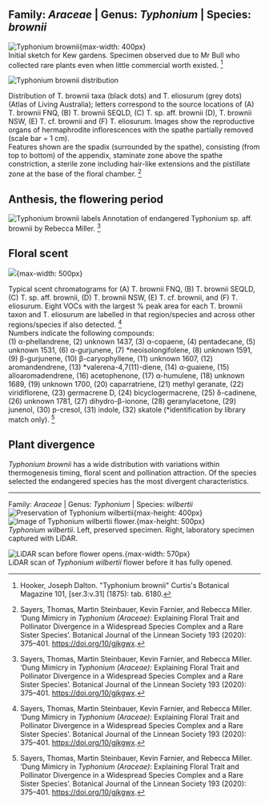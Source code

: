 


## Family: _Araceae_ | Genus:  _Typhonium_ | Species: _brownii_

![Typhonium brownii](assets/images/lily/Typhonium_brownii_CBM.png){max-width: 400px}  
Initial sketch for Kew gardens. Specimen observed due to Mr Bull who collected rare plants even when little commercial worth existed. [^1]

![Typhonium brownii distribution](/assets/images/2022-01-19-23-19-45.png)

Distribution of T. brownii taxa (black dots) and T. eliosurum (grey dots) (Atlas of Living Australia); letters correspond to the source locations of (A) T. brownii FNQ, (B) T. brownii SEQLD, (C) T. sp. aff. brownii (D), T. brownii NSW, (E) T. cf. brownii and (F) T. eliosurum. Images show the reproductive organs of hermaphrodite inflorescences with the spathe partially removed (scale bar = 1 cm).  
Features shown are the spadix (surrounded by the spathe), consisting (from top to bottom) of the appendix, staminate zone above the spathe constriction, a sterile zone including hair-like extensions and the pistillate zone at the base of the floral chamber. [^2]

## Anthesis, the flowering period

![Typhonium brownii labels](assets/images/lily/Annotated-3D-image-T-brownii.jpg)
Annotation of endangered Typhonium sp. aff. brownii by Rebecca Miller. [^2]

## Floral scent

![](/assets/images/2022-01-20-00-53-23.png){max-width: 500px}

Typical scent chromatograms for (A) T. brownii FNQ, (B) T. brownii SEQLD, (C) T. sp. aff. brownii, (D) T. brownii NSW, (E) T. cf. brownii, and (F) T. eliosurum. Eight VOCs with the largest % peak area for each T. brownii taxon and T. eliosurum are labelled in that region/species and across other regions/species if also detected. [^2]  
Numbers indicate the following compounds:  
(1) α-phellandrene, (2) unknown 1437, (3) α-copaene, (4) pentadecane, (5) unknown 1531, (6) α-gurjunene, (7) *neoisolongifolene, (8) unknown 1591, (9) β-gurjunene, (10) β-caryophyllene, (11) unknown 1607, (12) aromandendrene, (13) *valerena-4,7(11)-diene, (14) α-guaiene, (15) alloaromadendrene, (16) acetophenone, (17) α-humulene, (18) unknown 1689, (19) unknown 1700, (20) caparratriene, (21) methyl geranate, (22) viridiflorene, (23) germacrene D, (24) bicyclogermacrene, (25) δ-cadinene, (26) unknown 1781, (27) dihydro-β-ionone, (28) geranylacetone, (29) junenol, (30) p-cresol, (31) indole, (32) skatole (*identification by library match only). [^2]

## Plant divergence

_Typhonium brownii_ has a wide distribution with variations within thermogenesis timing,  floral scent and pollination attraction. Of the species selected the endangered species has the most divergent characteristics.

-----

Family: _Araceae_ | Genus: _Typhonium_ | Species: _wilbertii_  
![Preservation of Typhonium wilbertii](assets/images/lily/Typhonium-wilbertii-image.jpg){max-height: 400px}
![Image of Typhonium wilbertii flower.](assets/images/lily/Resized_20200316_154441-Enhanced.png){max-height: 500px}  
_Typhonium wilbertii_. Left, preserved specimen. Right, laboratory specimen captured with LiDAR.

![LiDAR scan before flower opens.](assets/images/lily/Wilbert-01.png){max-width: 570px}  
LiDAR scan of _Typhonium wilbertii_ flower before it has fully opened.

[^1]: Hooker, Joseph Dalton. "Typhonium brownii" Curtis's Botanical Magazine 101, [ser.3:v.31] (1875): tab. 6180.

[^2]: Sayers, Thomas, Martin Steinbauer, Kevin Farnier, and Rebecca Miller. ‘Dung Mimicry in _Typhonium (Araceae)_: Explaining Floral Trait and Pollinator Divergence in a Widespread Species Complex and a Rare Sister Species’. Botanical Journal of the Linnean Society 193 (2020): 375–401. <https://doi.org/10/gjkgwx>.

[^3]: Díaz Jiménez, Pedro, Heiko Hentrich, Pedro Aguilar-Rodríguez, Thorsten Krömer, Marion Chartier, María Cristina Mac Swiney González, and Marc Gibernau. ‘A Review on the Pollination of Aroids with Bisexual Flowers’. Annals of the Missouri Botanical Garden 104 (2019): 83–104. <https://doi.org/10/gm922k>.

[^4]: Gibernau, Marc, Marion Chartier, and Denis Barabé. ‘Recent Advances Towards an Evolutionary Comprehension of Araceae Pollination’. In Diversity, Phylogeny and Evolution in the Monocotyledons., by Seberg Ole, Davis Jerrold, Petersen Gitte, and Barfod S. Anders. Aarhus: Aarhus University Press, 2010. <https://doi.org/10.13140/2.1.2636.0965>.

[^5]: Sayers, Thomas. ‘The Ecology and Evolution of Plant-Pollinator Interactions in Australian Typhonium (Araceae)’. PhD Thesis, The University of Melbourne, 2019.

[^6]: Bröderbauer, David, Anita Diaz, and Anton Weber. ‘Reconstructing the Origin and Elaboration of Insect-Trapping Inflorescences in the Araceae’. American Journal of Botany 99 (2012): 1666–79. <https://doi.org/10/f4c28j>.

[^7]: Urru, Isabella, Marcus C. Stensmyr, and Bill S. Hansson. ‘Pollination by Brood-Site Deception’. Plant-Insect Interactions 72, no. 13 (2011): 1655–66. <https://doi.org/10/cfn63h>.
